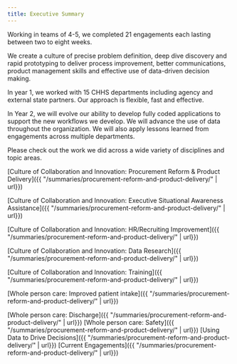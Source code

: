 ```yaml
---
title: Executive Summary
---
```

Working in teams of 4-5, we completed 21 engagements each lasting between two to eight weeks.

We create a culture of precise problem definition, deep dive discovery and rapid prototyping to deliver process improvement, better communications, product management skills and effective use of data-driven decision making.

In year 1, we worked with 15 CHHS departments including agency and external state partners. Our approach is flexible, fast and effective.

In Year 2, we will evolve our ability to develop fully coded applications to support the new workflows we develop. We will advance the use of data throughout the organization. We will also apply lessons learned from engagements across multiple departments.

Please check out the work we did across a wide variety of disciplines and topic areas.

[Culture of Collaboration and Innovation: Procurement Reform & Product Delivery]({{ "/summaries/procurement-reform-and-product-delivery/" | url}})

[Culture of Collaboration and Innovation: Executive Situational Awareness Assistance]({{ "/summaries/procurement-reform-and-product-delivery/" | url}})

[Culture of Collaboration and Innovation: HR/Recruiting Improvement]({{ "/summaries/procurement-reform-and-product-delivery/" | url}})

[Culture of Collaboration and Innovation: Data Research]({{ "/summaries/procurement-reform-and-product-delivery/" | url}})

[Culture of Collaboration and Innovation: Training]({{ "/summaries/procurement-reform-and-product-delivery/" | url}})

[Whole person care: Improved patient intake]({{ "/summaries/procurement-reform-and-product-delivery/" | url}})

[Whole person care: Discharge]({{ "/summaries/procurement-reform-and-product-delivery/" | url}})
[Whole person care: Safety]({{ "/summaries/procurement-reform-and-product-delivery/" | url}})
[Using Data to Drive Decisions]({{ "/summaries/procurement-reform-and-product-delivery/" | url}})
[Current Engagements]({{ "/summaries/procurement-reform-and-product-delivery/" | url}})
